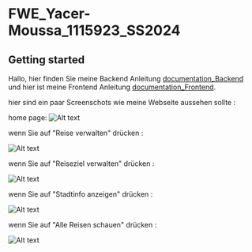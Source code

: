 # FWE_Yacer-Moussa_1115923_SS2024



## Getting started

Hallo, hier finden Sie meine Backend Anleitung [documentation_Backend](https://code.fbi.h-da.de/styamouss/fwe_yacer-moussa_1115923_ss2024/-/blob/main/src/entities/documentation_Backend.md?ref_type=heads) und hier ist meine Frontend Anleitung [documentation_Frontend](https://code.fbi.h-da.de/styamouss/fwe_yacer-moussa_1115923_ss2024/-/blob/main/frontend/documentation_Frontend.md?ref_type=heads).

hier sind ein paar Screenschots wie meine Webseite aussehen sollte :

home page:
![Alt text](image.png)

wenn Sie auf "Reise verwalten" drücken :

![Alt text](image-1.png)

wenn Sie auf "Reiseziel verwalten" drücken :

![Alt text](image-2.png)

wenn Sie auf "Stadtinfo anzeigen" drücken :

![Alt text](image-3.png)

wenn Sie auf "Alle Reisen schauen" drücken :

![Alt text](image-4.png)
